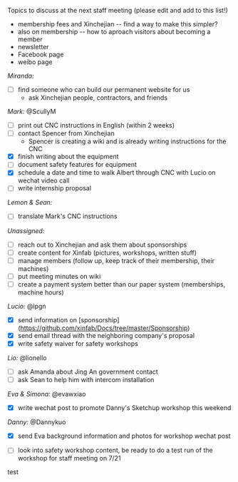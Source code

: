 Topics to discuss at the next staff meeting (please edit and add to this list!)
* membership fees and Xinchejian -- find a way to make this simpler?
* also on membership -- how to aproach visitors about becoming a member
* newsletter
* Facebook page
* weibo page

*Miranda:*
- [ ] find someone who can build our permanent website for us
  * ask Xinchejian people, contractors, and friends 
  
*Mark:* @ScullyM
- [ ] print out CNC instructions in English (within 2 weeks)
- [ ] contact Spencer from Xinchejian
  * Spencer is creating a wiki and is already writing instructions for the CNC
- [x] finish writing about the equipment
- [ ] document safety features for equipment
- [x] schedule a date and time to walk Albert through CNC with Lucio on wechat video call
- [ ] write internship proposal
 
*Lemon & Sean:*
- [ ] translate Mark's CNC instructions

*Unassigned:*
- [ ] reach out to Xinchejian and ask them about sponsorships
- [ ] create content for Xinfab (pictures, workshops, written stuff)
- [ ] manage members (follow up, keep track of their membership, their machines)
- [ ] put meeting minutes on wiki
- [ ] create a payment system better than our paper system (memberships, machine hours)

*Lucio:* @lpgn
- [x] send information on [sponsorship] (https://github.com/xinfab/Docs/tree/master/Sponsorship)
- [x] send email thread with the neighboring company's proposal 
- [x] write safety waiver for safety workshops

*Lio:* @lionello
- [ ] ask Amanda about Jing An government contact
- [ ] ask Sean to help him with intercom installation

*Eva & Simona:* @evawxiao
- [x] write wechat post to promote Danny's Sketchup workshop this weekend

*Danny:* @Dannykuo
- [x] send Eva background information and photos for workshop wechat post
- [ ] look into safety workshop content, be ready to do a test run of the workshop for staff meeting on 7/21  


test


